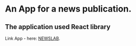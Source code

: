 # An App for a news publication.
## The application used React library

Link App - here: [NEWSLAB](https://news-app-pearl.vercel.app).


